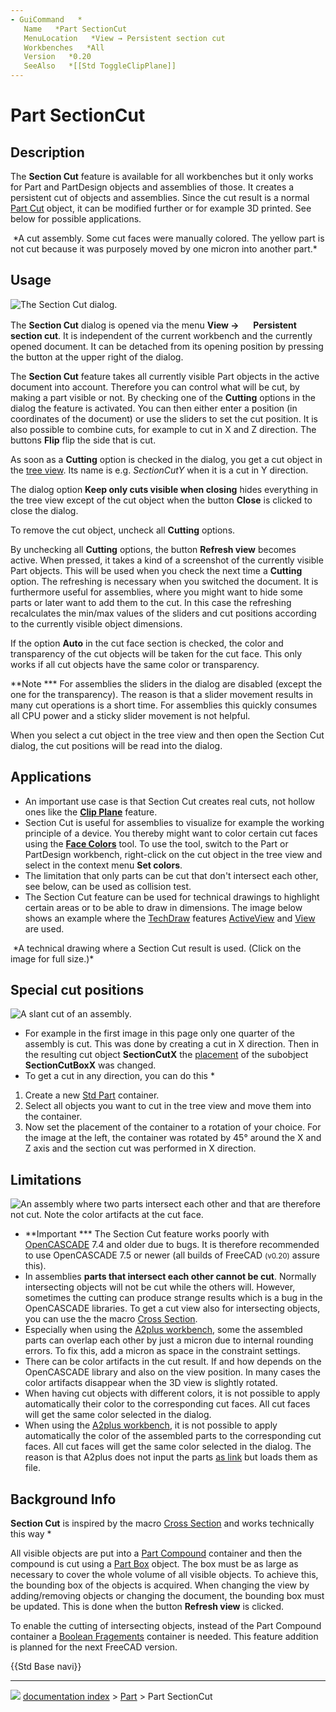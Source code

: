 ```yaml
---
- GuiCommand   *
   Name   *Part SectionCut
   MenuLocation   *View → Persistent section cut
   Workbenches   *All
   Version   *0.20
   SeeAlso   *[[Std ToggleClipPlane]]
---
```


# Part SectionCut

## Description

The **Section Cut** feature is available for all workbenches but it only works for Part and PartDesign objects and assemblies of those. It creates a persistent cut of objects and assemblies. Since the cut result is a normal [Part Cut](Part_Cut.md) object, it can be modified further or for example 3D printed. See below for possible applications.

 <img alt="" src=images/Part_SectionCut_example.png  style="width   *300px;">  
*A cut assembly. Some cut faces were manually colored. The yellow part is not cut because it was purposely moved by one micron into another part.*

## Usage

![The Section Cut dialog.](images/Part_SectionCut_Dialog.png )

The **Section Cut** dialog is opened via the menu **View → <img src="images/Part_SectionCut.svg" width=16px> Persistent section cut**. It is independent of the current workbench and the currently opened document. It can be detached from its opening position by pressing the button at the upper right of the dialog.

The **Section Cut** feature takes all currently visible Part objects in the active document into account. Therefore you can control what will be cut, by making a part visible or not. By checking one of the **Cutting** options in the dialog the feature is activated. You can then either enter a position (in coordinates of the document) or use the sliders to set the cut position. It is also possible to combine cuts, for example to cut in X and Z direction. The buttons **Flip** flip the side that is cut.

As soon as a **Cutting** option is checked in the dialog, you get a cut object in the [tree view](Tree_view.md). Its name is e.g. *SectionCutY* when it is a cut in Y direction.

The dialog option **Keep only cuts visible when closing** hides everything in the tree view except of the cut object when the button **Close** is clicked to close the dialog.

To remove the cut object, uncheck all **Cutting** options.

By unchecking all **Cutting** options, the button **Refresh view** becomes active. When pressed, it takes a kind of a screenshot of the currently visible Part objects. This will be used when you check the next time a **Cutting** option. The refreshing is necessary when you switched the document. It is furthermore useful for assemblies, where you might want to hide some parts or later want to add them to the cut. In this case the refreshing recalculates the min/max values of the sliders and cut positions according to the currently visible object dimensions.

If the option **Auto** in the cut face section is checked, the color and transparency of the cut objects will be taken for the cut face. This only works if all cut objects have the same color or transparency.

**Note   *** For assemblies the sliders in the dialog are disabled (except the one for the transparency). The reason is that a slider movement results in many cut operations is a short time. For assemblies this quickly consumes all CPU power and a sticky slider movement is not helpful.

When you select a cut object in the tree view and then open the Section Cut dialog, the cut positions will be read into the dialog.

## Applications

-   An important use case is that Section Cut creates real cuts, not hollow ones like the **[Clip Plane](Std_ToggleClipPlane.md)** feature.
-   Section Cut is useful for assemblies to visualize for example the working principle of a device. You thereby might want to color certain cut faces using the **[Face Colors](Part_FaceColors.md)** tool. To use the tool, switch to the Part or PartDesign workbench, right-click on the cut object in the tree view and select in the context menu **Set colors**.
-   The limitation that only parts can be cut that don\'t intersect each other, see below, can be used as collision test.
-   The Section Cut feature can be used for technical drawings to highlight certain areas or to be able to draw in dimensions. The image below shows an example where the [TechDraw](TechDraw_Workbench.md) features [ActiveView](TechDraw_ActiveView.md) and [View](TechDraw_View.md) are used.

 <img alt="" src=images/Part_SectionCut_TD-example.png  style="width   *400px;">  
*A technical drawing where a Section Cut result is used. (Click on the image for full size.)*

## Special cut positions 

<img alt="A slant cut of an assembly." src=images/Part_SectionCut_slant-cut.png  style="width   *200px;">

-   For example in the first image in this page only one quarter of the assembly is cut. This was done by creating a cut in X direction. Then in the resulting cut object **SectionCutX** the [placement](placement.md) of the subobject **SectionCutBoxX** was changed.
-   To get a cut in any direction, you can do this   *

1.  Create a new [Std Part](Std_Part.md) container.
2.  Select all objects you want to cut in the tree view and move them into the container.
3.  Now set the placement of the container to a rotation of your choice. For the image at the left, the container was rotated by 45° around the X and Z axis and the section cut was performed in X direction.




## Limitations

<img alt="An assembly where two parts intersect each other and that are therefore not cut. Note the color artifacts at the cut face." src=images/Part_SectionCut_Color-artifact.png  style="width   *200px;">

-   **Important   *** The Section Cut feature works poorly with [OpenCASCADE](OpenCASCADE.md) 7.4 and older due to bugs. It is therefore recommended to use OpenCASCADE 7.5 or newer (all builds of FreeCAD <small>(v0.20)</small>  assure this).
-   In assemblies **parts that intersect each other cannot be cut**. Normally intersecting objects will not be cut while the others will. However, sometimes the cutting can produce strange results which is a bug in the OpenCASCADE libraries. To get a cut view also for intersecting objects, you can use the the macro [Cross Section](Macro_cross_section.md).
-   Especially when using the [A2plus workbench](A2plus_Workbench.md), some the assembled parts can overlap each other by just a micron due to internal rounding errors. To fix this, add a micron as space in the constraint settings.
-   There can be color artifacts in the cut result. If and how depends on the OpenCASCADE library and also on the view position. In many cases the color artifacts disappear when the 3D view is slightly rotated.
-   When having cut objects with different colors, it is not possible to apply automatically their color to the corresponding cut faces. All cut faces will get the same color selected in the dialog.
-   When using the [A2plus workbench](A2plus_Workbench.md), it is not possible to apply automatically the color of the assembled parts to the corresponding cut faces. All cut faces will get the same color selected in the dialog. The reason is that A2plus does not input the parts [as link](App_Link.md) but loads them as file.




## Background Info 

**Section Cut** is inspired by the macro [Cross Section](Macro_cross_section.md) and works technically this way   *

All visible objects are put into a [Part Compound](Part_Compound.md) container and then the compound is cut using a [Part Box](Part_Box.md) object. The box must be as large as necessary to cover the whole volume of all visible objects. To achieve this, the bounding box of the objects is acquired. When changing the view by adding/removing objects or changing the document, the bounding box must be updated. This is done when the button **Refresh view** is clicked.

To enable the cutting of intersecting objects, instead of the Part Compound container a [Boolean Fragements](Part_BooleanFragments.md) container is needed. This feature addition is planned for the next FreeCAD version.




 {{Std Base navi}}



---
![](images/Right_arrow.png) [documentation index](../README.md) > [Part](Part_Workbench.md) > Part SectionCut
